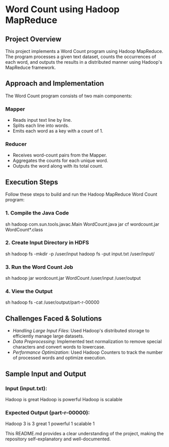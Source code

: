 # Word Count using Hadoop MapReduce

## Project Overview
This project implements a Word Count program using Hadoop MapReduce. The program processes a given text dataset, counts the occurrences of each word, and outputs the results in a distributed manner using Hadoop's MapReduce framework.

## Approach and Implementation
The Word Count program consists of two main components:

### Mapper
- Reads input text line by line.
- Splits each line into words.
- Emits each word as a key with a count of 1.

### Reducer
- Receives word-count pairs from the Mapper.
- Aggregates the counts for each unique word.
- Outputs the word along with its total count.

## Execution Steps
Follow these steps to build and run the Hadoop MapReduce Word Count program:

### 1. Compile the Java Code
sh
hadoop com.sun.tools.javac.Main WordCount.java
jar cf wordcount.jar WordCount*.class


### 2. Create Input Directory in HDFS
sh
hadoop fs -mkdir -p /user/input
hadoop fs -put input.txt /user/input/


### 3. Run the Word Count Job
sh
hadoop jar wordcount.jar WordCount /user/input /user/output


### 4. View the Output
sh
hadoop fs -cat /user/output/part-r-00000


## Challenges Faced & Solutions
- *Handling Large Input Files*: Used Hadoop's distributed storage to efficiently manage large datasets.
- *Data Preprocessing*: Implemented text normalization to remove special characters and convert words to lowercase.
- *Performance Optimization*: Used Hadoop Counters to track the number of processed words and optimize execution.

## Sample Input and Output
### Input (input.txt):

Hadoop is great
Hadoop is powerful
Hadoop is scalable


### Expected Output (part-r-00000):

Hadoop 3
is 3
great 1
powerful 1
scalable 1


This README.md provides a clear understanding of the project, making the repository self-explanatory and well-documented.
